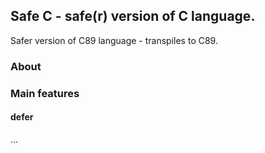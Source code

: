 ## Safe C - safe(r) version of C language.

Safer version of C89 language - transpiles to C89.

### About

### Main features
#### defer

...


